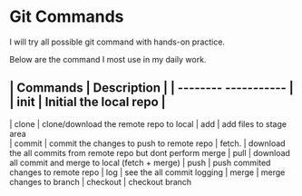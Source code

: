 # Git Commands

I will try all possible git command with hands-on practice.

Below are the command I most use in my daily work.

| Commands | Description |
| --------   ----------- |    
| init     |  Initial the local repo       | 
--------------------------------------
| clone    |  clone/download the remote repo to local
| add      |  add files to stage area  
| commit   |  commit the changes to push to remote repo
| fetch.   |  download the all commits from remote repo but         dont        perform merge 
| pull      | download all commit and merge to local (fetch + merge)
| push      | push commited changes to remote repo
| log       | see the all commit logging
| merge     | merge changes to branch
| checkout | checkout branch


